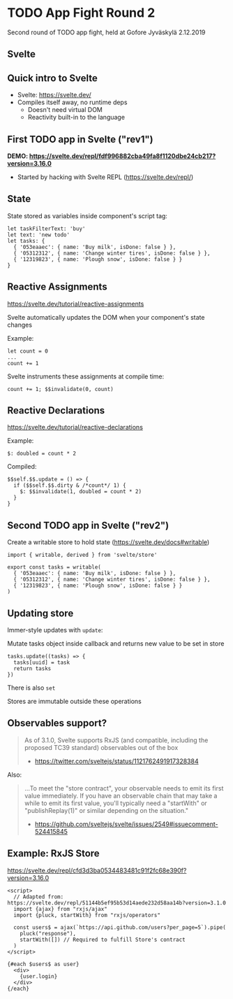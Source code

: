 # TODO App Fight Round 2

Second round of TODO app fight, held at Gofore Jyväskylä 2.12.2019

## Svelte

## Quick intro to Svelte

- Svelte: https://svelte.dev/
- Compiles itself away, no runtime deps
  - Doesn't need virtual DOM
  - Reactivity built-in to the language

## First TODO app in Svelte ("rev1")

**DEMO: https://svelte.dev/repl/fdf996882cba49fa8f1120dbe24cb217?version=3.16.0**

- Started by hacking with Svelte REPL (https://svelte.dev/repl/)

## State

State stored as variables inside component's script tag:

    let taskFilterText: 'buy'
    let text: 'new todo'
    let tasks: {
      { '053eaaec': { name: 'Buy milk', isDone: false } },
      { '05312312', { name: 'Change winter tires', isDone: false } },
      { '12319823', { name: 'Plough snow', isDone: false } }
    }

## Reactive Assignments

https://svelte.dev/tutorial/reactive-assignments

Svelte automatically updates the DOM when your component's state changes

Example:

    let count = 0
    ...
    count += 1

Svelte instruments these assignments at compile time:

    count += 1; $$invalidate(0, count)

## Reactive Declarations

https://svelte.dev/tutorial/reactive-declarations


Example:

    $: doubled = count * 2

Compiled:

    $$self.$$.update = () => {
      if ($$self.$$.dirty & /*count*/ 1) {
        $: $$invalidate(1, doubled = count * 2)
      }
    }

## Second TODO app in Svelte ("rev2")

Create a writable store to hold state (https://svelte.dev/docs#writable)

    import { writable, derived } from 'svelte/store'

    export const tasks = writable(
      { '053eaaec': { name: 'Buy milk', isDone: false } },
      { '05312312', { name: 'Change winter tires', isDone: false } },
      { '12319823', { name: 'Plough snow', isDone: false } }
    )

## Updating store

Immer-style updates with `update`:

Mutate tasks object inside callback and returns new value to be set in store

    tasks.update((tasks) => {
      tasks[uuid] = task
      return tasks
    })

There is also `set`

Stores are immutable outside these operations

## Observables support?

> As of 3.1.0, Svelte supports RxJS (and compatible, including
> the proposed TC39 standard) observables out of the box
>
> - https://twitter.com/sveltejs/status/1121762491917328384

Also:

> ...To meet the "store contract", your observable needs to emit its
> first value immediately. If you have an observable chain that may
> take a while to emit its first value, you'll typically need a "startWith"
> or "publishReplay(1)" or similar depending on the situation."
> 
> - https://github.com/sveltejs/svelte/issues/2549#issuecomment-524415845

## Example: RxJS Store

https://svelte.dev/repl/cfd3d3ba0534483481c91f2fc68e390f?version=3.16.0

    <script>
      // Adapted from: https://svelte.dev/repl/51144b5ef95b53d14aede232d58aa14b?version=3.1.0
      import {ajax} from "rxjs/ajax"
      import {pluck, startWith} from "rxjs/operators"
      
      const users$ = ajax(`https://api.github.com/users?per_page=5`).pipe(
        pluck("response"),
        startWith([]) // Required to fulfill Store's contract 
      )
    </script>

    {#each $users$ as user}
      <div>
        {user.login}
      </div>
    {/each}
